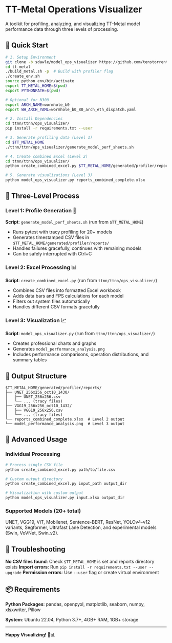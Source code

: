 # TT-Metal Operations Visualizer

A toolkit for profiling, analyzing, and visualizing TT-Metal model performance data through three levels of processing.

## 🚀 Quick Start

```bash
# 1. Setup Environment
git clone -b sdawle/model_ops_visualizer https://github.com/tenstorrent/tt-metal.git
cd tt-metal
./build_metal.sh -p  # Build with profiler flag
./create_env.sh
source python_env/bin/activate
export TT_METAL_HOME=$(pwd)
export PYTHONPATH=$(pwd)

# Optional for N300
export ARCH_NAME=wormhole_b0
export WH_ARCH_YAML=wormhole_b0_80_arch_eth_dispatch.yaml

# 2. Install Dependencies
cd ttnn/ttnn/ops_visualizer/
pip install -r requirements.txt --user

# 3. Generate profiling data (Level 1)
cd $TT_METAL_HOME
./ttnn/ttnn/ops_visualizer/generate_model_perf_sheets.sh

# 4. Create combined Excel (Level 2)
cd ttnn/ttnn/ops_visualizer/
python create_combined_excel.py $TT_METAL_HOME/generated/profiler/reports

# 5. Generate visualizations (Level 3)
python model_ops_visualizer.py reports_combined_complete.xlsx
```

## 🔄 Three-Level Process

### Level 1: Profile Generation 🔬
**Script**: `generate_model_perf_sheets.sh` (run from `$TT_METAL_HOME`)
- Runs pytest with tracy profiling for 20+ models
- Generates timestamped CSV files in `$TT_METAL_HOME/generated/profiler/reports/`
- Handles failures gracefully, continues with remaining models
- Can be safely interrupted with Ctrl+C

### Level 2: Excel Processing 📊
**Script**: `create_combined_excel.py` (run from `ttnn/ttnn/ops_visualizer/`)
- Combines CSV files into formatted Excel workbook
- Adds data bars and FPS calculations for each model
- Filters out system files automatically
- Handles different CSV formats gracefully

### Level 3: Visualization 📈
**Script**: `model_ops_visualizer.py` (run from `ttnn/ttnn/ops_visualizer/`)
- Creates professional charts and graphs
- Generates `model_performance_analysis.png`
- Includes performance comparisons, operation distributions, and summary tables

## 📁 Output Structure

```
$TT_METAL_HOME/generated/profiler/reports/
├── UNET_256x256_oct10_1430/
│   ├── UNET_256x256.csv
│   └── ... (tracy files)
├── VGG19_256x256_oct10_1432/
│   ├── VGG19_256x256.csv
│   └── ... (tracy files)
└── reports_combined_complete.xlsx  # Level 2 output
└── model_performance_analysis.png  # Level 3 output
```

## 🔧 Advanced Usage

### Individual Processing
```bash
# Process single CSV file
python create_combined_excel.py path/to/file.csv

# Custom output directory
python create_combined_excel.py input_path output_dir

# Visualization with custom output
python model_ops_visualizer.py input.xlsx output_dir
```

### Supported Models (20+ total)
UNET, VGG19, ViT, Mobilenet, Sentence-BERT, ResNet, YOLOv4-v12 variants, Segformer, Ultrafast Lane Detection, and experimental models (Swin, VoVNet, Swin_v2).

## 🔧 Troubleshooting

**No CSV files found**: Check `$TT_METAL_HOME` is set and reports directory exists
**Import errors**: Run `pip install -r requirements.txt --user --upgrade`
**Permission errors**: Use `--user` flag or create virtual environment

## 📦 Requirements

**Python Packages**: pandas, openpyxl, matplotlib, seaborn, numpy, xlsxwriter, Pillow

**System**: Ubuntu 22.04, Python 3.7+, 4GB+ RAM, 1GB+ storage

---

**Happy Visualizing! 🚀📊**
